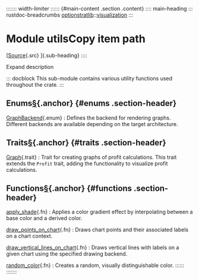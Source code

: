 ::::::: width-limiter
:::::: {#main-content .section .content}
:::: main-heading
::: rustdoc-breadcrumbs
[optionstratlib](../../index.html)::[visualization](../index.html)
:::

# Module utilsCopy item path

[[Source](../../../src/optionstratlib/visualization/utils.rs.html#1-1227){.src}
]{.sub-heading}
::::

Expand description

::: docblock
This sub-module contains various utility functions used throughout the
crate.
:::

## Enums[§](#enums){.anchor} {#enums .section-header}

[GraphBackend](enum.GraphBackend.html "enum optionstratlib::visualization::utils::GraphBackend"){.enum}
:   Defines the backend for rendering graphs. Different backends are
    available depending on the target architecture.

## Traits[§](#traits){.anchor} {#traits .section-header}

[Graph](trait.Graph.html "trait optionstratlib::visualization::utils::Graph"){.trait}
:   Trait for creating graphs of profit calculations. This trait extends
    the `Profit` trait, adding the functionality to visualize profit
    calculations.

## Functions[§](#functions){.anchor} {#functions .section-header}

[apply_shade](fn.apply_shade.html "fn optionstratlib::visualization::utils::apply_shade"){.fn}
:   Applies a color gradient effect by interpolating between a base
    color and a derived color.

[draw_points_on_chart](fn.draw_points_on_chart.html "fn optionstratlib::visualization::utils::draw_points_on_chart"){.fn}
:   Draws chart points and their associated labels on a chart context.

[draw_vertical_lines_on_chart](fn.draw_vertical_lines_on_chart.html "fn optionstratlib::visualization::utils::draw_vertical_lines_on_chart"){.fn}
:   Draws vertical lines with labels on a given chart using the
    specified drawing backend.

[random_color](fn.random_color.html "fn optionstratlib::visualization::utils::random_color"){.fn}
:   Creates a random, visually distinguishable color.
::::::
:::::::
